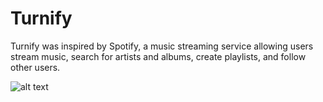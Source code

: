 # Turnify

Turnify was inspired by Spotify, a music streaming service allowing users stream music, search for artists and albums, create playlists, and follow other users.

![alt text](https://yardenroee.github.io/images/pic01.jpg)
